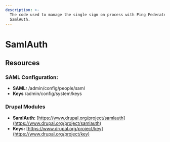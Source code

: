 ```yaml
---
description: >-
  The code used to manage the single sign on process with Ping Federate is
  SamlAuth.
---
```


# SamlAuth

## Resources

### SAML Configuration:

* **SAML:** /admin/config/people/saml
* **Keys** /admin/config/system/keys

### **Drupal Modules**

* **SamlAuth:** [https://www.drupal.org/project/samlauth](https://www.drupal.org/project/samlauth)
* **Keys:** [https://www.drupal.org/project/key](https://www.drupal.org/project/key)
